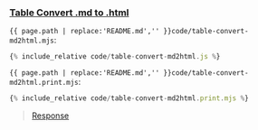 ### [Table Convert .md to .html](code.zip)

`{{ page.path | replace:'README.md','' }}code/table-convert-md2html.mjs`:

```js
{% include_relative code/table-convert-md2html.js %}
```

`{{ page.path | replace:'README.md','' }}code/table-convert-md2html.print.mjs`:

```js
{% include_relative code/table-convert-md2html.print.mjs %}
```

> [Response](response/table-convert-md2html.js)
